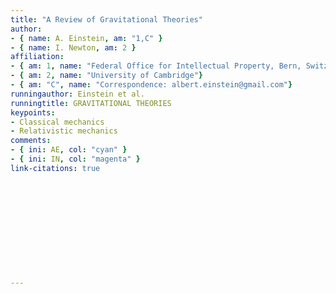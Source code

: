 ```yaml
---
title: "A Review of Gravitational Theories"
author:
- { name: A. Einstein, am: "1,C" }
- { name: I. Newton, am: 2 }
affiliation:
- { am: 1, name: "Federal Office for Intellectual Property, Bern, Switzerland"}
- { am: 2, name: "University of Cambridge"}
- { am: "C", name: "Correspondence: albert.einstein@gmail.com"}
runningauthor: Einstein et al.
runningtitle: GRAVITATIONAL THEORIES
keypoints:
- Classical mechanics
- Relativistic mechanics
comments:
- { ini: AE, col: "cyan" }
- { ini: IN, col: "magenta" }
link-citations: true












---
```

